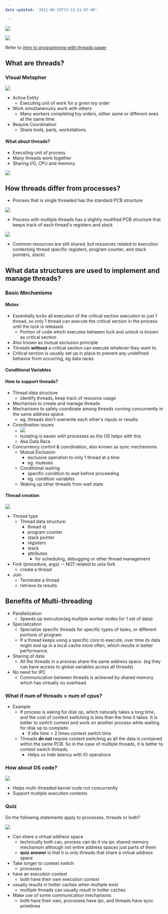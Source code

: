 ```yaml
---
date updated: '2021-08-29T13:13:11-07:00'

---
```


![](Pasted%20image%2020210828074835.png)

![](Pasted%20image%2020210828074847.png)

Refer to [intro to programming with threads paper](https://s3.amazonaws.com/content.udacity-data.com/courses/ud923/references/ud923-birrell-paper.pdf)

## What are threads?

### Visual Metaphor

![](Pasted%20image%2020210828154544.png)

- Active Entity
  - Executing unit of work for a given toy order
- Work simultaneously work with others
  - Many workers completing toy orders, either same or different ones at the same time
- Require Coordination
  - Share tools, parts, workstations.

#### What about threads?

- Executing unit of process
- Many threads work together
- Sharing I/O, CPU and memory.

![](Pasted%20image%2020210828154734.png)

## How threads differ from processes?

- Process that is single threaded has the standard PCB structure

![](Pasted%20image%2020210828155150.png)

- Process with multiple threads has a slightly modified PCB structure that keeps track of each thread's registers and stack

![](Pasted%20image%2020210828155251.png)

- Common resources are still shared, but resources related to execution context(eg thread specific registers, program counter, and stack pointers, stack)

## What data structures are used to implement and manage threads?

### Basic Mechanisms

#### Mutex

- Essentially locks all execution of the critical section execution to just 1 thread, so only 1 thread can execute the critical section in the process until the lock is released.
  - Portion of code which executes between lock and unlock is known as critical section
- Also known as mutual exclusion principle
- Threads **without** a critical section can execute whatever they want to.
- Critical section is usually set up in place to prevent any undefined behavior from occurring, eg data races

#### Conditional Variables


#### How to support threads?

- Thread data structure
  - identify threads, keep track of resource usage
- Mechanism to create and manage threads
- Mechanisms to safely coordinate among threads running concurrently in the same address space.
  - eg. threads don't overwrite each other's inputs or results
- Coordination issues
  - ![](Pasted%20image%2020210829073946.png)
  - Isolating is easier with processes as the OS helps with this
  - Aka Data Race
- Concurrency control & coordination, also known as sync mechanisms
  - Mutual Exclusion
    - exclusive operation to only 1 thread at a time
    - eg. mutexes
  - Conditional waiting
    - specific condition to wait before proceeding
    - eg. condition variables
  - Waking up other threads from wait state

#### Thread creation

![](Pasted%20image%2020210829075029.png)

- Thread type
  - Thread data structure:
    - thread id
    - program counter
    - stack pointer
    - registers
    - stack
    - attributes
      - for scheduling, debugging or other thread management
- Fork (procedure, args) -- NOT related to unix fork
  - create a thread
- Join
  - Terminate a thread
  - retrieve its results

## Benefits of Multi-threading

- Parallelization
  - Speeds up execution(eg multiple worker nodes for 1 set of data)
- Specialization
  - Specialize specific threads for specific types of tasks, or different portions of program
  - If a thread keeps using a specific core to execute, over time its data might end up in a local cache more often, which results in better performance.
- Sharing of data
  - All the threads in a process share the same address space. (eg they can have access to global variables across all threads)
- No need for IPC
  - Communication between threads is achieved by shared memory which has virtually no overhead.

### What if num of threads > num of cpus?

- Example
  - If process is asking for disk op, which naturally takes a long time, and the cost of context switching is less than the time it takes. It is better to switch context and work on another process while waiting for disk op to complete.
    - if idle time > 2 times context switch time
  - Threads **do not** require context switching as all the data is contained within the same PCB. So in the case of multiple threads, it is better to context switch threads.
    - Helps us hide latency with IO operations

### How about OS code?

![](Pasted%20image%2020210829072918.png)

- Helps multi-threaded kernel code run concurrently
- Support multiple execution contexts

### Quiz

Do the following statements apply to processes, threads or both?

![](Pasted%20image%2020210829073038.png)

- Can share a virtual address space
  - technically both can, process can do it via ipc shared memory mechanism although not entire address spaces just parts of them
  - **quiz answer** is that it is only threads that share a virtual address space
- Take longer to context switch
  - processes
- have an execution context
  - both have their own execution context
- usually results in hotter caches when multiple exist
  - multiple threads can usually result in hotter caches
- Make use of some communication mechanisms
  - both have their own, processes have ipc, and threads have sync primitives
